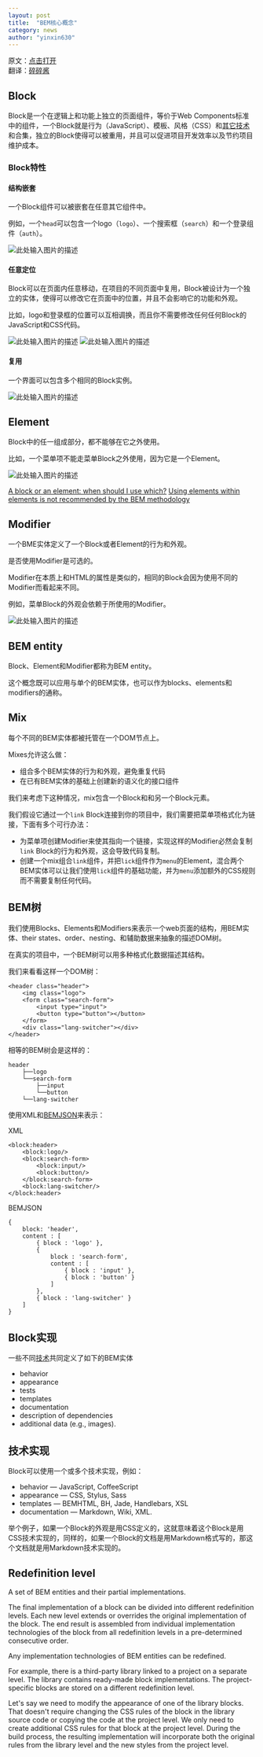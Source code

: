```yaml
---
layout: post  
title:  "BEM核心概念"  
category: news  
author: "yinxin630"
---
```


原文：[点击打开][1]  
翻译：[碎碎酱][2]

## Block

Block是一个在逻辑上和功能上独立的页面组件，等价于Web Components标准中的组件，一个Block就是行为（JavaScript）、模板、风格（CSS）和[其它技术][3]和合集，独立的Block使得可以被重用，并且可以促进项目开发效率以及节约项目维护成本。

### Block特性

#### 结构嵌套

一个Block组件可以被嵌套在任意其它组件中。

例如，一个`head`可以包含一个logo（`logo`）、一个搜索框（`search`）和一个登录组件（`auth`）。

![此处输入图片的描述][4]

#### 任意定位

Block可以在页面内任意移动，在项目的不同页面中复用，Block被设计为一个独立的实体，使得可以修改它在页面中的位置，并且不会影响它的功能和外观。

比如，logo和登录框的位置可以互相调换，而且你不需要修改任何任何Block的JavaScript和CSS代码。

![此处输入图片的描述][5]
![此处输入图片的描述][6]

#### 复用

一个界面可以包含多个相同的Block实例。

![此处输入图片的描述][7]

## Element

Block中的任一组成部分，都不能够在它之外使用。

比如，一个菜单项不能走菜单Block之外使用，因为它是一个Element。

![此处输入图片的描述][8]

[A block or an element: when should I use which?][9]
[Using elements within elements is not recommended by the BEM methodology][10]

## Modifier

一个BME实体定义了一个Block或者Element的行为和外观。

是否使用Modifier是可选的。

Modifier在本质上和HTML的属性是类似的，相同的Block会因为使用不同的Modifier而看起来不同。

例如，菜单Block的外观会依赖于所使用的Modifier。

![此处输入图片的描述][11]

## BEM entity

Block、Element和Modifier都称为BEM entity。

这个概念既可以应用与单个的BEM实体，也可以作为blocks、elements和modifiers的通称。

## Mix

每个不同的BEM实体都被托管在一个DOM节点上。

Mixes允许这么做：

* 组合多个BEM实体的行为和外观，避免重复代码
* 在已有BEM实体的基础上创建新的语义化的接口组件

我们来考虑下这种情况，mix包含一个Block和和另一个Block元素。

我们假设它通过一个`link` Block连接到你的项目中，我们需要把菜单项格式化为链接，下面有多个可行办法：

* 为菜单项创建Modifier来使其指向一个链接，实现这样的Modifier必然会复制`link` Block的行为和外观，这会导致代码复制。
* 创建一个mix组合`link`组件，并把`lick`组件作为`menu`的Element，混合两个BEM实体可以让我们使用`lick`组件的基础功能，并为`menu`添加额外的CSS规则而不需要复制任何代码。

## BEM树

我们使用Blocks、Elements和Modifiers来表示一个web页面的结构，用BEM实体、their states、order、nesting、和辅助数据来抽象的描述DOM树。

在真实的项目中，一个BEM树可以用多种格式化数据描述其结构。

我们来看看这样一个DOM树：

```
<header class="header">
    <img class="logo">
    <form class="search-form">
        <input type="input">
        <button type="button"></button>
    </form>
    <div class="lang-switcher"></div>
</header>
```

相等的BEM树会是这样的：

```
header
    ├──logo
    └──search-form
        ├──input
        └──button
    └──lang-switcher
```

使用XML和[BEMJSON][12]来表示：

XML
```
<block:header>
    <block:logo/>
    <block:search-form>
        <block:input/>
        <block:button/>
    </block:search-form>
    <block:lang-switcher/>
</block:header>
```

BEMJSON
```
{
    block: 'header',
    content : [
        { block : 'logo' },
        {
            block : 'search-form',
            content : [
                { block : 'input' },
                { block : 'button' }
            ]
        },
        { block : 'lang-switcher' }
    ]
}
```

## Block实现

一些不同[技术][13]共同定义了如下的BEM实体

* behavior
* appearance
* tests
* templates
* documentation
* description of dependencies
* additional data (e.g., images).

## 技术实现

Block可以使用一个或多个技术实现，例如：

* behavior — JavaScript, CoffeeScript
* appearance — CSS, Stylus, Sass
* templates — BEMHTML, BH, Jade, Handlebars, XSL
* documentation — Markdown, Wiki, XML.

举个例子，如果一个Block的外观是用CSS定义的，这就意味着这个Block是用CSS技术实现的，同样的，如果一个Block的文档是用Markdown格式写的，那这个文档就是用Markdown技术实现的。

## Redefinition level

A set of BEM entities and their partial implementations.

The final implementation of a block can be divided into different redefinition levels. Each new level extends or overrides the original implementation of the block. The end result is assembled from individual implementation technologies of the block from all redefinition levels in a pre-determined consecutive order.

Any implementation technologies of BEM entities can be redefined.

For example, there is a third-party library linked to a project on a separate level. The library contains ready-made block implementations. The project-specific blocks are stored on a different redefinition level.

Let's say we need to modify the appearance of one of the library blocks. That doesn't require changing the CSS rules of the block in the library source code or copying the code at the project level. We only need to create additional CSS rules for that block at the project level. During the build process, the resulting implementation will incorporate both the original rules from the library level and the new styles from the project level.

  [1]: https://en.bem.info/method/key-concepts/
  [2]: http://www.suisuijiang.com
  [3]: https://en.bem.info/method/key-concepts/#implementation-technology
  [4]: https://img-fotki.yandex.ru/get/15534/158800653.0/0_111fb2_7710ab3d_orig
  [5]: https://img-fotki.yandex.ru/get/16156/158800653.0/0_111fb3_2fec3fed_orig
  [6]: https://img-fotki.yandex.ru/get/15542/158800653.0/0_111fb1_bcbc3c6a_orig
  [7]: https://img-fotki.yandex.ru/get/15498/158800653.0/0_111fb0_fbb195e9_orig
  [8]: https://img-fotki.yandex.ru/get/15588/158800653.0/0_111fb6_192672cf_orig
  [9]: https://en.bem.info/faq#a-block-or-an-element-when-should-i-use-which
  [10]: https://en.bem.info/faq#why-does-bem-not-recommend-using-elements-within-elements-block__elem1__elem2
  [11]: https://img-fotki.yandex.ru/get/16183/158800653.0/0_111fba_921b3c47_orig
  [12]: https://en.bem.info/technology/bemjson/
  [13]: https://en.bem.info/method/key-concepts/#implementation-technologyba_921b3c47_orig
  [12]: https://en.bem.info/technology/bemjson/